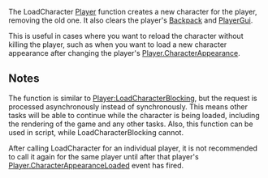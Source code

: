 The LoadCharacter [Player](https://developer.roblox.com/en-us/api-reference/class/Player) function creates a new character for the player, removing the old one. It also clears the player's [Backpack](https://developer.roblox.com/en-us/api-reference/class/Backpack) and [PlayerGui](https://developer.roblox.com/en-us/api-reference/class/PlayerGui).

This is useful in cases where you want to reload the character without killing the player, such as when you want to load a new character appearance after changing the player's [Player.CharacterAppearance](https://developer.roblox.com/en-us/api-reference/property/Player/CharacterAppearance).

Notes
-----

The function is similar to [Player:LoadCharacterBlocking](https://developer.roblox.com/en-us/api-reference/function/Player/LoadCharacterBlocking), but the request is processed asynchronously instead of synchronously. This means other tasks will be able to continue while the character is being loaded, including the rendering of the game and any other tasks. Also, this function can be used in script, while LoadCharacterBlocking cannot.

After calling LoadCharacter for an individual player, it is not recommended to call it again for the same player until after that player's [Player.CharacterAppearanceLoaded](https://developer.roblox.com/en-us/api-reference/event/Player/CharacterAppearanceLoaded) event has fired.